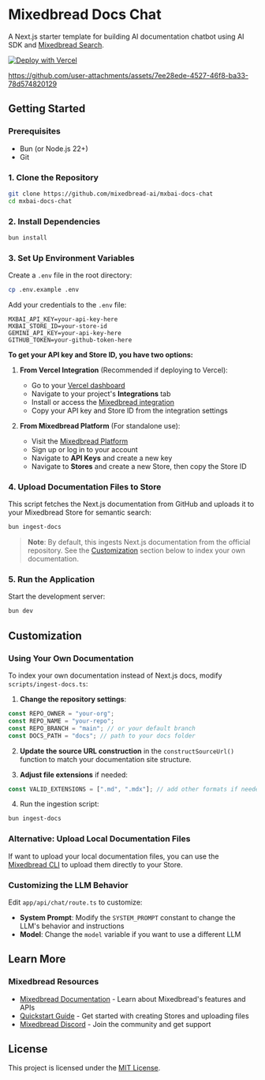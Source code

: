 # Mixedbread Docs Chat

A Next.js starter template for building AI documentation chatbot using AI SDK and [Mixedbread Search](https://www.mixedbread.com/blog/mixedbread-search).

[![Deploy with Vercel](https://vercel.com/button)](https://vercel.com/new/clone?repository-url=https%3A%2F%2Fgithub.com%2Fmixedbread-ai%2Fmxbai-docs-chat&project-name=mxbai-docs-chat&repository-name=mxbai-docs-chat&demo-title=Mixedbread%20Docs%20Chat&demo-description=A%20Next.js%20starter%20template%20for%20building%20AI%20documentation%20chatbot%20using%20Mixedbread%20Search%20and%20AI%20SDK.&demo-url=https%3A%2F%2Fdemo.chat.mixedbread.com&demo-image=https%3A%2F%2Fdemo.chat.mixedbread.com%2Fopengraph-image.png&products=%5B%7B%22type%22%3A%22integration%22%2C%22integrationSlug%22%3A%22mixedbread%22%2C%22productSlug%22%3A%22search%22%2C%22protocol%22%3A%22other%22%7D%5D)

https://github.com/user-attachments/assets/7ee28ede-4527-46f8-ba33-78d574820129

## Getting Started

### Prerequisites

- Bun (or Node.js 22+)
- Git

### 1. Clone the Repository

```bash
git clone https://github.com/mixedbread-ai/mxbai-docs-chat
cd mxbai-docs-chat
```

### 2. Install Dependencies

```bash
bun install
```

### 3. Set Up Environment Variables

Create a `.env` file in the root directory:

```bash
cp .env.example .env
```

Add your credentials to the `.env` file:

```env
MXBAI_API_KEY=your-api-key-here
MXBAI_STORE_ID=your-store-id
GEMINI_API_KEY=your-api-key-here
GITHUB_TOKEN=your-github-token-here
```

**To get your API key and Store ID, you have two options:**

1. **From Vercel Integration** (Recommended if deploying to Vercel):
   - Go to your [Vercel dashboard](https://vercel.com/dashboard)
   - Navigate to your project's **Integrations** tab
   - Install or access the [Mixedbread integration](https://vercel.com/marketplace/mixedbread)
   - Copy your API key and Store ID from the integration settings

2. **From Mixedbread Platform** (For standalone use):
   - Visit the [Mixedbread Platform](https://platform.mixedbread.com/platform?next=api-keys)
   - Sign up or log in to your account
   - Navigate to **API Keys** and create a new key
   - Navigate to **Stores** and create a new Store, then copy the Store ID

### 4. Upload Documentation Files to Store

This script fetches the Next.js documentation from GitHub and uploads it to your Mixedbread Store for semantic search:

```bash
bun ingest-docs
```

> **Note**: By default, this ingests Next.js documentation from the official repository. See the [Customization](#customization) section below to index your own documentation.

### 5. Run the Application

Start the development server:

```bash
bun dev
```

## Customization

### Using Your Own Documentation

To index your own documentation instead of Next.js docs, modify `scripts/ingest-docs.ts`:

1. **Change the repository settings**:
```typescript
const REPO_OWNER = "your-org";
const REPO_NAME = "your-repo";
const REPO_BRANCH = "main"; // or your default branch
const DOCS_PATH = "docs"; // path to your docs folder
```

2. **Update the source URL construction** in the `constructSourceUrl()` function to match your documentation site structure.

3. **Adjust file extensions** if needed:
```typescript
const VALID_EXTENSIONS = [".md", ".mdx"]; // add other formats if needed
```

4. Run the ingestion script:
```bash
bun ingest-docs
```

### Alternative: Upload Local Documentation Files

If want to upload your local documentation files, you can use the [Mixedbread CLI](https://www.mixedbread.com/cli) to upload them directly to your Store.

### Customizing the LLM Behavior

Edit `app/api/chat/route.ts` to customize:
- **System Prompt**: Modify the `SYSTEM_PROMPT` constant to change the LLM's behavior and instructions
- **Model**: Change the `model` variable if you want to use a different LLM

## Learn More

### Mixedbread Resources

- [Mixedbread Documentation](https://www.mixedbread.com/docs) - Learn about Mixedbread's features and APIs
- [Quickstart Guide](https://www.mixedbread.com/docs/quickstart) - Get started with creating Stores and uploading files
- [Mixedbread Discord](https://discord.gg/fCpaq2dr) - Join the community and get support

## License

This project is licensed under the [MIT License](LICENSE.md).
